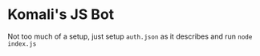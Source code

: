 # Komali's JS Bot
Not too much of a setup, just setup `auth.json` as it describes and run `node index.js`
